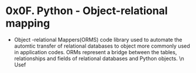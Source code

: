 # 0x0F. Python - Object-relational mapping

*  Object -relational Mappers(ORMS)
code library used to automate the automtic transfer of relational databases to object more commonly used in application codes. ORMs represent a bridge between the tables, relationships and fields of relational databases and Python objects. \n
Usef
